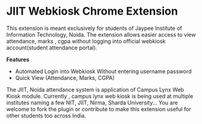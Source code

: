 **JIIT Webkiosk Chrome Extension**
==============
This extension is meant exclusively for students of Jaypee Institute of Information Technology, Noida. The extension allows easier access to view attendance, marks , cgpa without logging into official webkiosk account(student attendance portal).


**Features**
- Automated Login into Webkiosk Without entering username password
- Quick View (Attendance, Marks, CGPA)

The JIIT, Noida attendance system is application of  Campus Lynx Web Kiosk module. Currently , campus lynx web kiosk is being used at multiple institutes naming a few NIT, JIIT, Nirma, Sharda University...
You are welcome to fork the plugin or contribute to make this extension useful for other students too across India.
